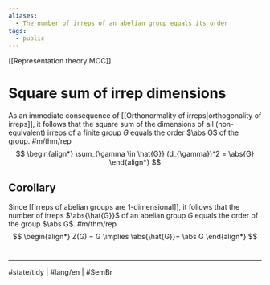 ```yaml
---
aliases:
  - The number of irreps of an abelian group equals its order
tags:
  - public
---
```

[[Representation theory MOC]]
# Square sum of irrep dimensions

As an immediate consequence of [[Orthonormality of irreps|orthogonality of irreps]],
it follows that the square sum of the dimensions of all (non-equivalent) irreps of a finite group $G$ equals the order $\abs G$ of the group. #m/thm/rep
$$
\begin{align*}
\sum_{\gamma \in \hat{G}} (d_{\gamma})^2 = \abs{G}
\end{align*}
$$

## Corollary

Since [[Irreps of abelian groups are 1-dimensional]],
it follows that the number of irreps $\abs{\hat{G}}$ of an abelian group $G$ equals the order of the group $\abs G$. #m/thm/rep 
$$
\begin{align*}
Z(G) = G \implies \abs{\hat{G}}= \abs G 
\end{align*}
$$


#
---
#state/tidy | #lang/en | #SemBr
